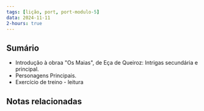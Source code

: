 ```yaml
---
tags: [lição, port, port-modulo-5]
data: 2024-11-11
2-hours: true
---
```


## Sumário
- Introdução à obraa "Os Maias", de Eça de Queiroz: Intrigas secundária e principal.
- Personagens Principais.
- Exercício de treino - leitura
## Notas relacionadas